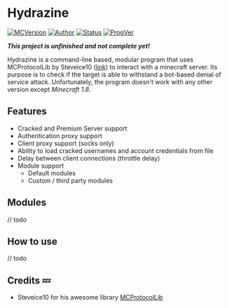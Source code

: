 # Hydrazine

[![MCVersion](https://img.shields.io/badge/Minecraft%20version-1.8-orange.svg)](https://minecraft.net)
[![Author](https://img.shields.io/badge/Author-xTACTIXzZ-yellow.svg)](https://github.com/xTACTIXzZ)
[![Status](https://img.shields.io/badge/Status-Alpha-red.svg)](https://alphavulture.com/wp-content/uploads/2013/12/alpha.png)
[![ProgVer](https://img.shields.io/badge/Program%20version-1.0-blue.svg)](::1)



***This project is unfinished and not complete yet!***

Hydrazine is a command-line based, modular program that uses MCProtocolLib by Steveice10 ([link](https://github.com/Steveice10/MCProtocolLib)) to interact with a minecraft server. Its purpose is to check if the target is able to withstand a bot-based denial of service attack. Unfortunately, the program doesn't work with any other version except *Minecraft 1.8*.


## Features
* Cracked and Premium Server support
* Authentication proxy support
* Client proxy support (socks only)
* Ability to load cracked usernames and account credentials from file
* Delay between client connections (throttle delay)
* Module support
  * Default modules
  * Custom / third party modules


## Modules
// todo

## How to use
// todo

## Credits :zzz:

* Steveice10 for his awesome library [MCProtocolLib](https://github.com/Steveice10/MCProtocolLib)
